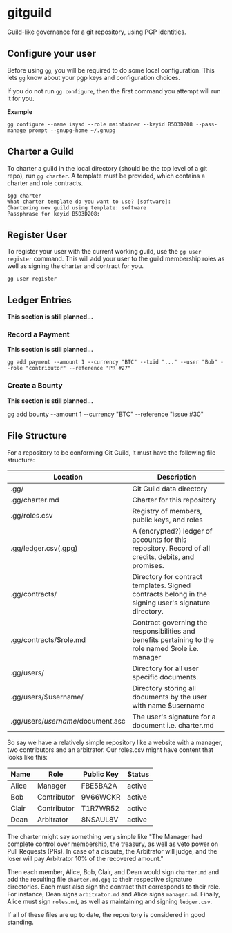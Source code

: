 # gitguild

Guild-like governance for a git repository, using PGP identities.

## Configure your user

Before using `gg`, you will be required to do some local configuration. This lets `gg` know about your pgp keys and configuration choices.

If you do not run `gg configure`, then the first command you attempt will run it for you.

__Example__
```
gg configure --name isysd --role maintainer --keyid B5D3D208 --pass-manage prompt --gnupg-home ~/.gnupg
```

## Charter a Guild

To charter a guild in the local directory (should be the top level of a git repo), run `gg charter`. A template must be provided, which contains a charter and role contracts.

```
$gg charter
What charter template do you want to use? [software]: 
Chartering new guild using template: software
Passphrase for keyid B5D3D208: 
```

## Register User

To register your user with the current working guild, use the `gg user register` command. This will add your user to the guild membership roles as well as signing the charter and contract for you.

```
gg user register
```

## Ledger Entries

__This section is still planned...__

### Record a Payment

__This section is still planned...__

```
gg add payment --amount 1 --currency "BTC" --txid "..." --user "Bob" --role "contributor" --reference "PR #27"
```

### Create a Bounty

__This section is still planned...__

gg add bounty --amount 1 --currency "BTC" --reference "issue #30"

## File Structure

For a repository to be conforming Git Guild, it must have the following file structure:

| Location | Description |
|----------|-------------|
| .gg/     | Git Guild data directory |
| .gg/charter.md | Charter for this repository |
| .gg/roles.csv  | Registry of members, public keys, and roles |
| .gg/ledger.csv(.gpg) | A (encrypted?) ledger of accounts for this repository. Record of all credits, debits, and promises. |
| .gg/contracts/ | Directory for contract templates. Signed contracts belong in the signing user's signature directory. |
| .gg/contracts/$role.md  | Contract governing the responsibilities and benefits pertaining to the role named $role i.e. manager |
| .gg/users/ | Directory for all user specific documents. |
| .gg/users/$username/ | Directory storing all documents by the user with name $username |
| .gg/users/$username/$document.asc | The user's signature for a document i.e. charter.md |

So say we have a relatively simple repository like a website with a manager, two contributors and an arbitrator. Our roles.csv might have content that looks like this:

| Name | Role | Public Key | Status |
|------|------|------------|--------|
|Alice | Manager | FBE5BA2A | active |
|Bob | Contributor | 9V66WCKR | active |
|Clair | Contributor | T1R7WR52 | active |
|Dean | Arbitrator | 8NSAUL8V | active |

The charter might say something very simple like "The Manager had complete control over membership, the treasury, as well as veto power on Pull Requests (PRs). In case of a dispute, the Arbitrator will judge, and the loser will pay Arbitrator 10% of the recovered amount."

Then each member, Alice, Bob, Clair, and Dean would sign `charter.md` and add the resulting file `charter.md.gpg` to their respective signature directories. Each must also sign the contract that corresponds to their role. For instance, Dean signs `arbitrator.md` and Alice signs `manager.md`. Finally, Alice must sign `roles.md`, as well as maintaining and signing `ledger.csv`.

If all of these files are up to date, the repository is considered in good standing.